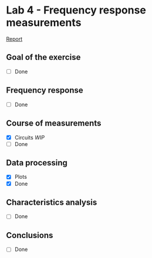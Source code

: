 # Lab 4 - Frequency response measurements

[Report](Latex/section3_lab4.pdf)
## Goal of the exercise
- [ ] Done
## Frequency response
- [ ] Done
## Course of measurements
- [x] Circuits *WIP*
- [ ] Done
## Data processing
- [x] Plots
- [x] Done
## Characteristics analysis
- [ ] Done
## Conclusions
- [ ] Done
